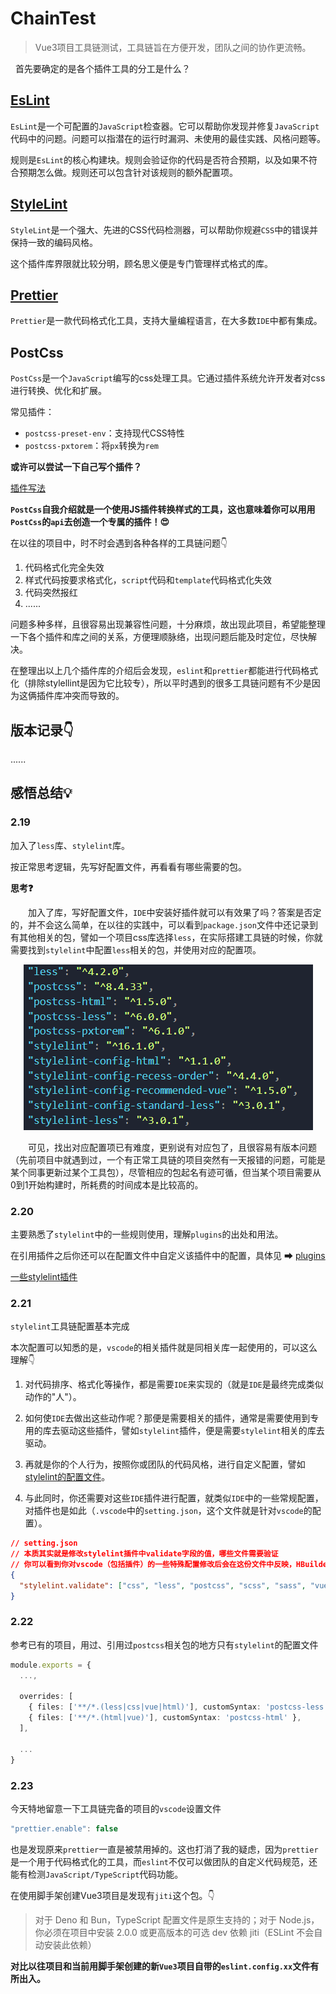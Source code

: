 # ChainTest

> Vue3项目工具链测试，工具链旨在方便开发，团队之间的协作更流畅。

&nbsp;&nbsp;首先要确定的是各个插件工具的分工是什么？

## [EsLint](https://zh-hans.eslint.org/docs/latest/use/core-concepts)

`EsLint`是一个可配置的`JavaScript`检查器。它可以帮助你发现并修复`JavaScript`代码中的问题。问题可以指潜在的运行时漏洞、未使用的最佳实践、风格问题等。

规则是`EsLint`的核心构建块。规则会验证你的代码是否符合预期，以及如果不符合预期怎么做。规则还可以包含针对该规则的额外配置项。

## [StyleLint](https://www.stylelint.cn/)

`StyleLint`是一个强大、先进的CSS代码检测器，可以帮助你规避`CSS`中的错误并保持一致的编码风格。

这个插件库界限就比较分明，顾名思义便是专门管理样式格式的库。

## [Prettier](https://www.prettier.cn/)

`Prettier`是一款代码格式化工具，支持大量编程语言，在大多数`IDE`中都有集成。

## PostCss

`PostCss`是一个`JavaScript`编写的css处理工具。它通过插件系统允许开发者对css进行转换、优化和扩展。

常见插件：

- `postcss-preset-env`：支持现代CSS特性
- `postcss-pxtorem`：将`px`转换为`rem`

**或许可以尝试一下自己写个插件？**

[插件写法](https://www.postcss.com.cn/docs/writing-a-postcss-plugin#step-create-an-idea)

**`PostCss`自我介绍就是一个使用JS插件转换样式的工具，这也意味着你可以用用`PostCss`的`api`去创造一个专属的插件！😍**

在以往的项目中，时不时会遇到各种各样的工具链问题👇

1. 代码格式化完全失效
2. 样式代码按要求格式化，`script`代码和`template`代码格式化失效
3. 代码突然报红
4. ......

问题多种多样，且很容易出现兼容性问题，十分麻烦，故出现此项目，希望能整理一下各个插件和库之间的关系，方便理顺脉络，出现问题后能及时定位，尽快解决。

在整理出以上几个插件库的介绍后会发现，`eslint`和`prettier`都能进行代码格式化（排除stylellint是因为它比较专），所以平时遇到的很多工具链问题有不少是因为这俩插件库冲突而导致的。

## 版本记录👇

......

## 感悟总结💡

### 2.19

加入了`less`库、`stylelint`库。

按正常思考逻辑，先写好配置文件，再看看有哪些需要的包。

**思考❓**

&emsp;&emsp;加入了库，写好配置文件，`IDE`中安装好插件就可以有效果了吗？答案是否定的，并不会这么简单，在以往的实践中，可以看到`package.json`文件中还记录到有其他相关的包，譬如一个项目css库选择`less`，在实际搭建工具链的时候，你就需要找到`stylelint`中配置`less`相关的包，并使用对应的配置项。

<div align=center><img src="./readmeImage/img1.png"></div>

&emsp;&emsp;可见，找出对应配置项已有难度，更别说有对应包了，且很容易有版本问题（先前项目中就遇到过，一个有正常工具链的项目突然有一天报错的问题，可能是某个同事更新过某个工具包），尽管相应的包起名有迹可循，但当某个项目需要从0到1开始构建时，所耗费的时间成本是比较高的。

### 2.20

主要熟悉了`stylelint`中的一些规则使用，理解`plugins`的出处和用法。

在引用插件之后你还可以在配置文件中自定义该插件中的配置，具体见 ➡ [plugins](https://www.stylelint.cn/user-guide/configure#plugins)

[一些stylelint插件](https://www.stylelint.cn/awesome-stylelint#plugins)

### 2.21

`stylelint`工具链配置基本完成

本次配置可以知悉的是，`vscode`的相关插件就是同相关库一起使用的，可以这么理解👇

1. 对代码排序、格式化等操作，都是需要`IDE`来实现的（就是`IDE`是最终完成类似动作的"人"）。

2. 如何使`IDE`去做出这些动作呢？那便是需要相关的插件，通常是需要使用到专用的库去驱动这些插件，譬如`stylelint`插件，便是需要`stylelint`相关的库去驱动。

3. 再就是你的个人行为，按照你或团队的代码风格，进行自定义配置，譬如[stylelint的配置文件](https://www.stylelint.cn/user-guide/configure)。

4. 与此同时，你还需要对这些`IDE`插件进行配置，就类似`IDE`中的一些常规配置，对插件也是如此（`.vscode`中的`setting.json`，这个文件就是针对`vscode`的配置）。

```json
// setting.json
// 本质其实就是修改stylelint插件中validate字段的值，哪些文件需要验证
// 你可以看到你对vscode（包括插件）的一些特殊配置修改后会在这份文件中反映，HBuilder中的配置也是类似，可以在图形化界面配置，也可以在专门管理配置的一份json文件配置
{
  "stylelint.validate": ["css", "less", "postcss", "scss", "sass", "vue"]
}
```

### 2.22

参考已有的项目，用过、引用过`postcss`相关包的地方只有`stylelint`的配置文件

```ts
module.exports = {
  ...,

  overrides: [
    { files: ['**/*.(less|css|vue|html)'], customSyntax: 'postcss-less' },
    { files: ['**/*.(html|vue)'], customSyntax: 'postcss-html' },
  ],

  ...
}
```

### 2.23

今天特地留意一下工具链完备的项目的`vscode`设置文件

```ts
"prettier.enable": false
```

也是发现原来`prettier`一直是被禁用掉的。这也打消了我的疑虑，因为`prettier`是一个用于代码格式化的工具，而`eslint`不仅可以做团队的自定义代码规范，还能有检测`JavaScript/TypeScript`代码功能。

在使用脚手架创建Vue3项目是发现有`jiti`这个包。👇

> 对于 Deno 和 Bun，TypeScript 配置文件是原生支持的；对于 Node.js，你必须在项目中安装 2.0.0 或更高版本的可选 dev 依赖 jiti（ESLint 不会自动安装此依赖）

**对比以往项目和当前用脚手架创建的新`Vue3`项目自带的`eslint.config.xx`文件有所出入。**

&emsp;&emsp;
